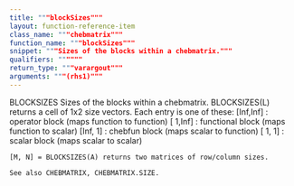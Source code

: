 ```yaml
---
title: """blockSizes"""
layout: function-reference-item
class_name: """chebmatrix"""
function_name: """blockSizes"""
snippet: """Sizes of the blocks within a chebmatrix."""
qualifiers: """"""
return_type: """varargout"""
arguments: """(rhs1)"""
---
```


 BLOCKSIZES Sizes of the blocks within a chebmatrix.
    BLOCKSIZES(L) returns a cell of 1x2 size vectors. Each entry is one of
    these:
      [Inf,Inf] : operator block (maps function to function)
      [  1,Inf] : functional block (maps function to scalar)
      [Inf,  1] : chebfun block (maps scalar to function)
      [  1,  1] : scalar block (maps scalar to scalar)
 
    [M, N] = BLOCKSIZES(A) returns two matrices of row/column sizes.
 
    See also CHEBMATRIX, CHEBMATRIX.SIZE.
